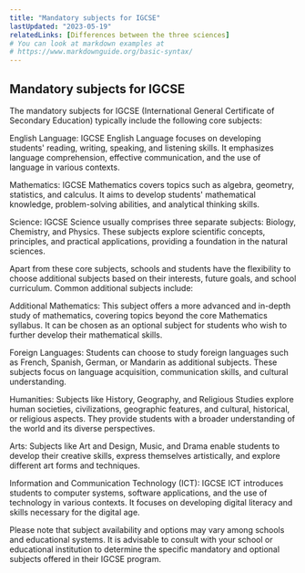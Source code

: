 ```yaml
---
title: "Mandatory subjects for IGCSE"
lastUpdated: "2023-05-19"
relatedLinks: [Differences between the three sciences]
# You can look at markdown examples at
# https://www.markdownguide.org/basic-syntax/
---
```


## Mandatory subjects for IGCSE

The mandatory subjects for IGCSE (International General Certificate of Secondary Education) typically include the following core subjects:

English Language: IGCSE English Language focuses on developing students' reading, writing, speaking, and listening skills. It emphasizes language comprehension, effective communication, and the use of language in various contexts.

Mathematics: IGCSE Mathematics covers topics such as algebra, geometry, statistics, and calculus. It aims to develop students' mathematical knowledge, problem-solving abilities, and analytical thinking skills.

Science: IGCSE Science usually comprises three separate subjects: Biology, Chemistry, and Physics. These subjects explore scientific concepts, principles, and practical applications, providing a foundation in the natural sciences.

Apart from these core subjects, schools and students have the flexibility to choose additional subjects based on their interests, future goals, and school curriculum. Common additional subjects include:

Additional Mathematics: This subject offers a more advanced and in-depth study of mathematics, covering topics beyond the core Mathematics syllabus. It can be chosen as an optional subject for students who wish to further develop their mathematical skills.

Foreign Languages: Students can choose to study foreign languages such as French, Spanish, German, or Mandarin as additional subjects. These subjects focus on language acquisition, communication skills, and cultural understanding.

Humanities: Subjects like History, Geography, and Religious Studies explore human societies, civilizations, geographic features, and cultural, historical, or religious aspects. They provide students with a broader understanding of the world and its diverse perspectives.

Arts: Subjects like Art and Design, Music, and Drama enable students to develop their creative skills, express themselves artistically, and explore different art forms and techniques.

Information and Communication Technology (ICT): IGCSE ICT introduces students to computer systems, software applications, and the use of technology in various contexts. It focuses on developing digital literacy and skills necessary for the digital age.

Please note that subject availability and options may vary among schools and educational systems. It is advisable to consult with your school or educational institution to determine the specific mandatory and optional subjects offered in their IGCSE program.
